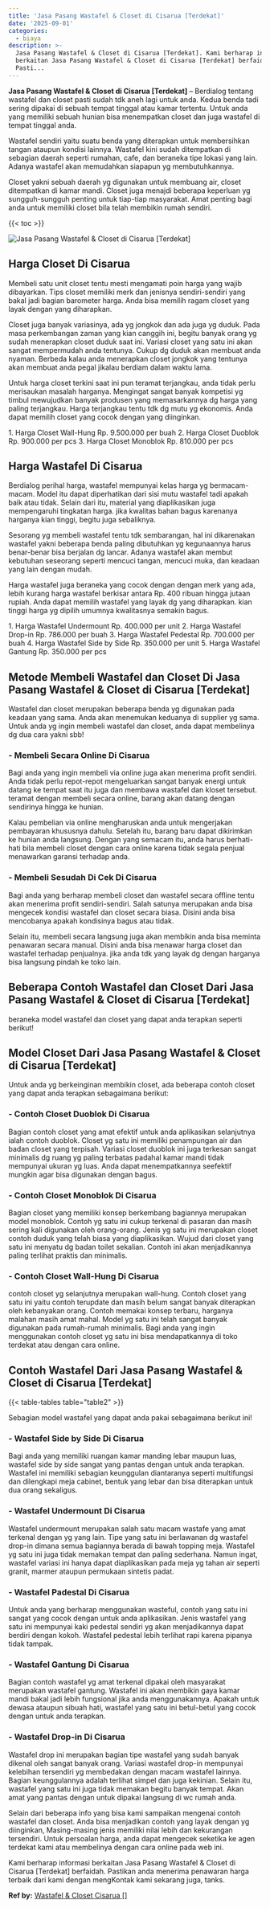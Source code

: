 ```yaml
---
title: 'Jasa Pasang Wastafel & Closet di Cisarua [Terdekat]'
date: '2025-09-01'
categories:
  - biaya
description: >-
  Jasa Pasang Wastafel & Closet di Cisarua [Terdekat]. Kami berharap informasi
  berkaitan Jasa Pasang Wastafel & Closet di Cisarua [Terdekat] berfaidah.
  Pasti...
---
```


**Jasa Pasang Wastafel & Closet di Cisarua \[Terdekat\]** – Berdialog tentang wastafel dan closet pasti sudah tdk aneh lagi untuk anda. Kedua benda tadi sering dipakai di sebuah tempat tinggal atau kamar tertentu. Untuk anda yang memiliki sebuah hunian bisa menempatkan closet dan juga wastafel di tempat tinggal anda.

Wastafel sendiri yaitu suatu benda yang diterapkan untuk membersihkan tangan ataupun kondisi lainnya. Wastafel kini sudah ditempatkan di sebagian daerah seperti rumahan, cafe, dan beraneka tipe lokasi yang lain. Adanya wastafel akan memudahkan siapapun yg membutuhkannya.

Closet yakni sebuah daerah yg digunakan untuk membuang air, closet ditempatkan di kamar mandi. Closet juga menajdi beberapa keperluan yg sungguh-sungguh penting untuk tiap-tiap masyarakat. Amat penting bagi anda untuk memiliki closet bila telah membikin rumah sendiri.

{{< toc >}}

![Jasa Pasang Wastafel & Closet di Cisarua [Terdekat]](/images/wastafel-closet-murah02.png)

## Harga Closet Di Cisarua

Membeli satu unit closet tentu mesti mengamati poin harga yang wajib dibayarkan. Tips closet memiliki merk dan jenisnya sendiri-sendiri yang bakal jadi bagian barometer harga. Anda bisa memilih ragam closet yang layak dengan yang diharapkan.

Closet juga banyak variasinya, ada yg jongkok dan ada juga yg duduk. Pada masa perkembangan zaman yang kian canggih ini, begitu banyak orang yg sudah menerapkan closet duduk saat ini. Variasi closet yang satu ini akan sangat mempermudah anda tentunya. Cukup dg duduk akan membuat anda nyaman. Berbeda kalau anda menerapkan closet jongkok yang tentunya akan membuat anda pegal jikalau berdiam dalam waktu lama.

Untuk harga closet terkini saat ini pun teramat terjangkau, anda tidak perlu merisaukan masalah harganya. Mengingat sangat banyak kompetisi yg timbul mewujudkan banyak produsen yang memasarkannya dg harga yang paling terjangkau. Harga terjangkau tentu tdk dg mutu yg ekonomis. Anda dapat memilih closet yang cocok dengan yang diinginkan.

1\. Harga Closet Wall-Hung Rp. 9.500.000 per buah 2. Harga Closet Duoblok Rp. 900.000 per pcs 3. Harga Closet Monoblok Rp. 810.000 per pcs

## Harga Wastafel Di Cisarua

Berdialog perihal harga, wastafel mempunyai kelas harga yg bermacam-macam. Model itu dapat diperhatikan dari sisi mutu wastafel tadi apakah baik atau tidak. Selain dari itu, material yang diaplikasikan juga mempengaruhi tingkatan harga. jika kwalitas bahan bagus karenanya harganya kian tinggi, begitu juga sebaliknya.

Sesorang yg membeli wastafel tentu tdk sembarangan, hal ini dikarenakan wastafel yakni beberapa benda paling dibutuhkan yg kegunaannya harus benar-benar bisa berjalan dg lancar. Adanya wastafel akan membut kebutuhan seseorang seperti mencuci tangan, mencuci muka, dan keadaan yang lain dengan mudah.

Harga wastafel juga beraneka yang cocok dengan dengan merk yang ada, lebih kurang harga wastafel berkisar antara Rp. 400 ribuan hingga jutaan rupiah. Anda dapat memilih wastafel yang layak dg yang diharapkan. kian tinggi harga yg dipilih umumnya kwalitasnya semakin bagus.

1\. Harga Wastafel Undermount Rp. 400.000 per unit 2. Harga Wastafel Drop-in Rp. 786.000 per buah 3. Harga Wastafel Pedestal Rp. 700.000 per buah 4. Harga Wastafel Side by Side Rp. 350.000 per unit 5. Harga Wastafel Gantung Rp. 350.000 per pcs

## Metode Membeli Wastafel dan Closet Di Jasa Pasang Wastafel & Closet di Cisarua \[Terdekat\]

Wastafel dan closet merupakan beberapa benda yg digunakan pada keadaan yang sama. Anda akan menemukan keduanya di supplier yg sama. Untuk anda yg ingin membeli wastafel dan closet, anda dapat membelinya dg dua cara yakni sbb!

### \- Membeli Secara Online Di Cisarua

Bagi anda yang ingin membeli via online juga akan menerima profit sendiri. Anda tidak perlu repot-repot mengeluarkan sangat banyak energi untuk datang ke tempat saat itu juga dan membawa wastafel dan kloset tersebut. teramat dengan membeli secara online, barang akan datang dengan sendirinya hingga ke hunian.

Kalau pembelian via online mengharuskan anda untuk mengerjakan pembayaran khususnya dahulu. Setelah itu, barang baru dapat dikirimkan ke hunian anda langsung. Dengan yang semacam itu, anda harus berhati-hati bila membeli closet dengan cara online karena tidak segala penjual menawarkan garansi terhadap anda.

### \- Membeli Sesudah Di Cek Di Cisarua

Bagi anda yang berharap membeli closet dan wastafel secara offline tentu akan menerima profit sendiri-sendiri. Salah satunya merupakan anda bisa mengecek kondisi wastafel dan closet secara biasa. Disini anda bisa mencobanya apakah kondisinya bagus atau tidak.

Selain itu, membeli secara langsung juga akan membikin anda bisa meminta penawaran secara manual. Disini anda bisa menawar harga closet dan wastafel terhadap penjualnya. jika anda tdk yang layak dg dengan harganya bisa langsung pindah ke toko lain.

## Beberapa Contoh Wastafel dan Closet Dari Jasa Pasang Wastafel & Closet di Cisarua \[Terdekat\]

beraneka model wastafel dan closet yang dapat anda terapkan seperti berikut!

## Model Closet Dari Jasa Pasang Wastafel & Closet di Cisarua \[Terdekat\]

Untuk anda yg berkeinginan membikin closet, ada beberapa contoh closet yang dapat anda terapkan sebagaimana berikut:

### \- Contoh Closet Duoblok Di Cisarua

Bagian contoh closet yang amat efektif untuk anda aplikasikan selanjutnya ialah contoh duoblok. Closet yg satu ini memiliki penampungan air dan badan closet yang terpisah. Variasi closet duoblok ini juga terkesan sangat minimalis dg ruang yg paling terbatas padahal kamar mandi tidak mempunyai ukuran yg luas. Anda dapat menempatkannya seefektif mungkin agar bisa digunakan dengan bagus.

### \- Contoh Closet Monoblok Di Cisarua

Bagian closet yang memiliki konsep berkembang bagiannya merupakan model monoblok. Contoh yg satu ini cukup terkenal di pasaran dan masih sering kali digunakan oleh orang-orang. Jenis yg satu ini merupakan closet contoh duduk yang telah biasa yang diaplikasikan. Wujud dari closet yang satu ini menyatu dg badan toilet sekalian. Contoh ini akan menjadikannya paling terlihat praktis dan minimalis.

### \- Contoh Closet Wall-Hung Di Cisarua

contoh closet yg selanjutnya merupakan wall-hung. Contoh closet yang satu ini yaitu contoh terupdate dan masih belum sangat banyak diterapkan oleh kebanyakan orang. Contoh memakai konsep terbaru, harganya malahan masih amat mahal. Model yg satu ini telah sangat banyak digunakan pada rumah-rumah minimalis. Bagi anda yang ingin menggunakan contoh closet yg satu ini bisa mendapatkannya di toko terdekat atau dengan cara online.

## Contoh Wastafel Dari Jasa Pasang Wastafel & Closet di Cisarua \[Terdekat\]

{{< table-tables table="table2" >}}

Sebagian model wastafel yang dapat anda pakai sebagaimana berikut ini!

### \- Wastafel Side by Side Di Cisarua

Bagi anda yang memiliki ruangan kamar manding lebar maupun luas, wastafel side by side sangat yang pantas dengan untuk anda terapkan. Wastafel ini memiliki sebagian keunggulan diantaranya seperti multifungsi dan dilengkapi meja cabinet, bentuk yang lebar dan bisa diterapkan untuk dua orang sekaligus.

### \- Wastafel Undermount Di Cisarua

Wastafel undermount merupakan salah satu macam wastafe yang amat terkenal dengan yg yang lain. Tipe yang satu ini berlawanan dg wastafel drop-in dimana semua bagiannya berada di bawah topping meja. Wastafel yg satu ini juga tidak memakan tempat dan paling sederhana. Namun ingat, wastafel variasi ini hanya dapat diaplikasikan pada meja yg tahan air seperti granit, marmer ataupun permukaan sintetis padat.

### \- Wastafel Padestal Di Cisarua

Untuk anda yang berharap menggunakan wasteful, contoh yang satu ini sangat yang cocok dengan untuk anda aplikasikan. Jenis wastafel yang satu ini mempunyai kaki pedestal sendiri yg akan menjadikannya dapat berdiri dengan kokoh. Wastafel pedestal lebih terlihat rapi karena pipanya tidak tampak.

### \- Wastafel Gantung Di Cisarua

Bagian contoh wastafel yg amat terkenal dipakai oleh masyarakat merupakan wastafel gantung. Wastafel ini akan membikin gaya kamar mandi bakal jadi lebih fungsional jika anda menggunakannya. Apakah untuk dewasa ataupun sibuah hati, wastafel yang satu ini betul-betul yang cocok dengan untuk anda terapkan.

### \- Wastafel Drop-in Di Cisarua

Wastafel drop ini merupakan bagian tipe wastafel yang sudah banyak dikenal oleh sangat banyak orang. Variasi wastafel drop-in mempunyai kelebihan tersendiri yg membedakan dengan macam wastafel lainnya. Bagian keunggulannya adalah terlihat simpel dan juga kekinian. Selain itu, wastafel yang satu ini juga tidak memakan begitu banyak tempat. Akan amat yang pantas dengan untuk dipakai langsung di wc rumah anda.

Selain dari beberapa info yang bisa kami sampaikan mengenai contoh wastafel dan closet. Anda bisa menjadikan contoh yang layak dengan yg diinginkan, Masing-masing jenis memiliki nilai lebih dan kekurangan tersendiri. Untuk persoalan harga, anda dapat mengecek seketika ke agen terdekat kami atau membelinya dengan cara online pada web ini.

Kami berharap informasi berkaitan Jasa Pasang Wastafel & Closet di Cisarua \[Terdekat\] berfaidah. Pastikan anda menerima penawaran harga terbaik dari kami dengan mengKontak kami sekarang juga, tanks.

**Ref by:** [Wastafel & Closet Cisarua []](https://id.wikipedia.org/wiki/Wastafel)
